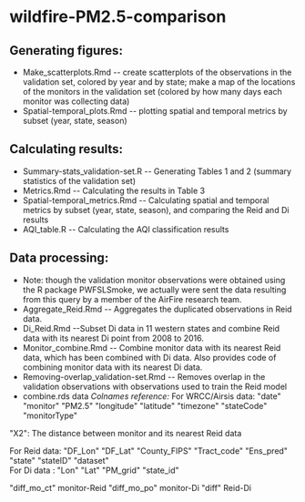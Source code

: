 # wildfire-PM2.5-comparison

## Generating figures:
* Make_scatterplots.Rmd -- create scatterplots of the observations in the validation set, colored by year and by state; make a map of the locations of the monitors in the validation set (colored by how many days each monitor was collecting data)
* Spatial-temporal_plots.Rmd -- plotting spatial and temporal metrics by subset (year, state, season)

## Calculating results:
* Summary-stats_validation-set.R -- Generating Tables 1 and 2 (summary statistics of the validation set)
* Metrics.Rmd -- Calculating the results in Table 3
* Spatial-temporal_metrics.Rmd -- Calculating spatial and temporal metrics by subset (year, state, season), and comparing the Reid and Di results
* AQI_table.R -- Calculating the AQI classification results

## Data processing:
* Note: though the validation monitor observations were obtained using the R package PWFSLSmoke, we actually were sent the data resulting from this query by a member of the AirFire research team.
* Aggregate_Reid.Rmd -- Aggregates the duplicated observations in Reid data.
* Di_Reid.Rmd --Subset Di data in 11 western states and combine Reid data with its nearest Di point from 2008 to 2016.
* Monitor_combine.Rmd -- Combine monitor data with its nearest Reid data, which has been combined with Di data. Also provides code of combining monitor data with its nearest Di data.
* Removing-overlap_validation-set.Rmd -- Removes overlap in the validation observations with observations used to train the Reid model
* combine.rds data
_Colnames reference:_
For WRCC/Airsis data: "date"        "monitor"     "PM2.5"      "longitude"   "latitude"    "timezone"   "stateCode"   "monitorType" 

"X2": The distance between monitor and its nearest Reid data         

For Reid data: "DF_Lon"      "DF_Lat"  "County_FIPS" "Tract_code"  "Ens_pred"    "state"       "stateID"     "dataset"         
For Di data : "Lon"         "Lat"         "PM_grid"  "state_id" 
  
"diff_mo_ct" monitor-Reid 
"diff_mo_po" monitor-Di
"diff"  Reid-Di    
